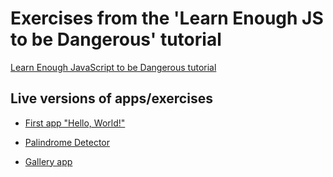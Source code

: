 # Exercises from the 'Learn Enough JS to be Dangerous' tutorial

[Learn Enough JavaScript to be Dangerous tutorial](https://www.learnenough.com/javascript)

## Live versions of apps/exercises
- [First app "Hello, World!"](https://ikass.github.io/learn-enough-js-tutorial/)

- [Palindrome Detector](https://ikass.github.io/learn-enough-js-tutorial/palindrome.html)

- [Gallery app](https://js-gallery-app.netlify.app/)